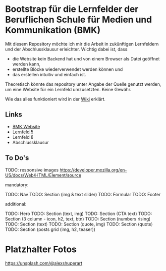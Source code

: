 # Bootstrap für die Lernfelder der Beruflichen Schule für Medien und Kommunikation (BMK)
Mit diesem Repository möchte ich mir die Arbeit in zukünftigen Lernfeldern und der Abschlussklausur erleichter. Wichtig dabei ist, dass
- die Website kein Backend hat und von einem Browser als Datei geöffnet werden kann,
- erstellte Blöcke wiederverwendet werden können und
- das erstellen intuitiv und einfach ist.

Theoretisch könnte das repository unter Angabe der Quelle genutzt werden, um eine Website für ein Lernfeld umzusetzten. Keine Gewähr. 

Wie das alles funktioniert wird in der [Wiki](https://github.com/TomSoerr/tst/wiki) erklärt. 

## Links
- [BMK Website](https://bmk-hh.de/)
- [Lernfeld 5](https://github.com/TomSoerr/LF-05)
- Lernfeld 8
- Abschlussklausur

## To Do's
TODO: responsive images
https://developer.mozilla.org/en-US/docs/Web/HTML/Element/source

mandatory:

TODO: Nav
TODO: Section (img & text slider)
TODO: Formular
TODO: Footer


additional:

TODO: Hero
TODO: Section (text, img)
TODO: Section (CTA text)
TODO: Section (3 column - icon, h2, text, btn)
TODO: Section (numbers rising)
TODO: Section (text)
TODO: Section (quote, img)
TODO: Section (quote)
TODO: Section (posts grid (img, h2, teaser))



# Platzhalter Fotos 
https://unsplash.com/@alexshuperart

